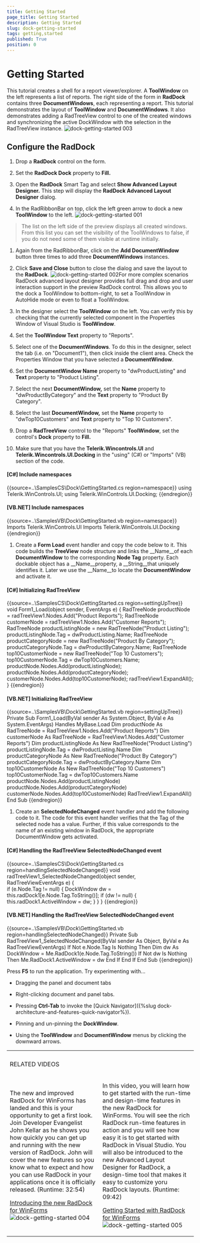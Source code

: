 ```yaml
---
title: Getting Started
page_title: Getting Started
description: Getting Started
slug: dock-getting-started
tags: getting,started
published: True
position: 0
---
```


# Getting Started



This tutorial creates a shell for a report viewer/explorer. A __ToolWindow__
        on the left represents a list of reports. The right side of the form in
        __RadDock__ contains three __DocumentWindows__,
        each representing a report. This tutorial demonstrates the layout of __ToolWindow__
        and __DocumentWindows__.
        It also demonstrates adding a RadTreeView control to one of the created windows and synchronizing
        the active DockWindow with the selection in the RadTreeView instance.
      ![dock-getting-started 003](images/dock-getting-started003.png)

## Configure the RadDock

1. Drop a __RadDock__ control on the form.
            

1. Set the __RadDock Dock__ property to __Fill.__

1. Open the __RadDock__ Smart Tag and select __Show Advanced Layout Designer.__
              This step will display the __RadDock Advanced Layout Designer__ dialog.
            

1. In the RadRibbonBar on top, click the left green arrow to dock a new __ToolWindow__ to the left.
            ![dock-getting-started 001](images/dock-getting-started001.png)

>The list on the left side of the preview displays all created windows. From this list you can set the visibility of the ToolWindows to false,
                if you do not need some of them visible at runtime initially. 
              

1. Again from the RadRibbonBar, click on the __Add DocumentWindow__ button three times to add three __DocumentWindows__ instances.
            

1. Click __Save and Close__ button to close the dialog and save the layout to the __RadDock__.
            ![dock-getting-started 002](images/dock-getting-started002.png)For more complex scenarios RadDock advanced layout designer provides full drag and drop and user interaction support in the preview RadDock control.
              This allows you to the dock a ToolWindow to bottom-right, to set a ToolWindow in AutoHide mode or even to float a ToolWindow.
            

1. In the designer select the __ToolWindow__ on the left. You can verify this by checking that the currently selected
              component in the Properties Window of Visual Studio is __ToolWindow__.
            

1. Set the __ToolWindow Text__ property to "Reports".
            

1. Select one of the __DocumentWindows__. To do this in the designer, select the tab (i.e. on "Document1"), then
              click inside the client area. Check the Properties Window that you have selected a __DocumentWindow__.
            

1. Set the __DocumentWindow Name__ property to "dwProductListing" and __Text__ property to "Product Listing".
            

1. Select the next __DocumentWindow,__ set the __Name__ property to "dwProductByCategory" and the
              __Text__ property to "Product By Category".
            

1. Select the last __DocumentWindow,__ set the
              __Name__ property to "dwTop10Customers" and __Text__
              property to "Top 10 Customers".
            

1. Drop a __RadTreeView__ control to the "Reports" __ToolWindow__, set the control's __Dock__ property
              to __Fill.__

1. Make sure that you have the __Telerik.Wincontrols.UI__ and __Telerik.Wincontrols.UI.Docking__ in the "using" (C#) or "Imports" (VB) section of the code.
            

#### __[C#] Include namespaces__

{{source=..\SamplesCS\Dock\GettingStarted.cs region=namespace}}
	using Telerik.WinControls.UI;
	using Telerik.WinControls.UI.Docking;
	{{endregion}}



#### __[VB.NET] Include namespaces__

{{source=..\SamplesVB\Dock\GettingStarted.vb region=namespace}}
	Imports Telerik.WinControls.UI
	Imports Telerik.WinControls.UI.Docking
	{{endregion}}



1. Create a __Form Load__ event handler and copy the code below to it. This code builds the __TreeView__ node
              structure and links the __Name__of each __DocumentWindow__ to the corresponding __Node Tag__ property.
              Each dockable object has a __Name__property, a __String__that uniquely identifies it. Later we use the
              __Name__to locate the __DocumentWindow__ and activate it.
            

#### __[C#] Initializing RadTreeView__

{{source=..\SamplesCS\Dock\GettingStarted.cs region=settingUpTree}}
	        void Form1_Load(object sender, EventArgs e)
	        {
	            RadTreeNode productNode = radTreeView1.Nodes.Add("Product Reports");
	            RadTreeNode customerNode = radTreeView1.Nodes.Add("Customer Reports");
	            RadTreeNode productListingNode = new RadTreeNode("Product Listing");
	            productListingNode.Tag = dwProductListing.Name;
	            RadTreeNode productCategoryNode = new RadTreeNode("Product By Category");
	            productCategoryNode.Tag = dwProductByCategory.Name;
	            RadTreeNode top10CustomerNode = new RadTreeNode("Top 10 Customers");
	            top10CustomerNode.Tag = dwTop10Customers.Name;
	            productNode.Nodes.Add(productListingNode);
	            productNode.Nodes.Add(productCategoryNode);
	            customerNode.Nodes.Add(top10CustomerNode);
	            radTreeView1.ExpandAll();
	        }
	{{endregion}}



#### __[VB.NET] Initializing RadTreeView__

{{source=..\SamplesVB\Dock\GettingStarted.vb region=settingUpTree}}
	    Private Sub Form1_Load(ByVal sender As System.Object, ByVal e As System.EventArgs) Handles MyBase.Load
	        Dim productNode As RadTreeNode = RadTreeView1.Nodes.Add("Product Reports")
	        Dim customerNode As RadTreeNode = RadTreeView1.Nodes.Add("Customer Reports")
	        Dim productListingNode As New RadTreeNode("Product Listing")
	        productListingNode.Tag = dwProductListing.Name
	        Dim productCategoryNode As New RadTreeNode("Product By Category")
	        productCategoryNode.Tag = dwProductByCategory.Name
	        Dim top10CustomerNode As New RadTreeNode("Top 10 Customers")
	        top10CustomerNode.Tag = dwTop10Customers.Name
	        productNode.Nodes.Add(productListingNode)
	        productNode.Nodes.Add(productCategoryNode)
	        customerNode.Nodes.Add(top10CustomerNode)
	        RadTreeView1.ExpandAll()
	    End Sub
	{{endregion}}



1. Create an __SelectedNodeChanged__ event handler and add the following code to it. The code for this
              event handler verifies that the Tag of the selected node has a value. Further, if this value corresponds to the name of an existing window in RadDock,
              the appropriate DocumentWindow gets activated.
            

#### __[C#] Handling the RadTreeView SelectedNodeChanged event__

{{source=..\SamplesCS\Dock\GettingStarted.cs region=handlingSelectedNodeChanged}}
	        void radTreeView1_SelectedNodeChanged(object sender, RadTreeViewEventArgs e)
	        {            
	            if (e.Node.Tag != null)
	            {
	                DockWindow dw = this.radDock1[e.Node.Tag.ToString()];
	                if (dw != null)
	                {
	                    this.radDock1.ActiveWindow = dw;
	                }
	            }
	        }
	{{endregion}}



#### __[VB.NET] Handling the RadTreeView SelectedNodeChanged event__

{{source=..\SamplesVB\Dock\GettingStarted.vb region=handlingSelectedNodeChanged}}
	    Private Sub RadTreeView1_SelectedNodeChanged(ByVal sender As Object, ByVal e As RadTreeViewEventArgs)
	        If Not e.Node.Tag Is Nothing Then
	            Dim dw As DockWindow = Me.RadDock1(e.Node.Tag.ToString())
	            If Not dw Is Nothing Then
	                Me.RadDock1.ActiveWindow = dw
	            End If
	        End If
	    End Sub
	{{endregion}}



Press __F5__ to run the application. Try experimenting with...
        

* Dragging the panel and document tabs
            

* Right-clicking document and panel tabs.
            

* Pressing __Ctrl-Tab__ to invoke the
              [Quick Navigator]({%slug dock-architecture-and-features-quick-navigator%}).
            

* Pinning and un-pinning the __DockWindow__.
            

* Using the __ToolWindow__ and __DocumentWindow__ menus by clicking the downward arrows.
            
<table><th><tr><td>

RELATED VIDEOS
                </td><td></td></tr></th><tr><td>

The new and
                improved RadDock for WinForms has landed and this is your
                opportunity to get a first look. Join Developer Evangelist John
                Kellar as he shows you how quickly you can get up and running
                with the new version of RadDock. John will cover the new
                features so you know what to expect and how you can use RadDock
                in your applications once it is officially released. (Runtime:
                32:54)
              

[
                    Introducing the new RadDock for WinForms
                  ](http://tv.telerik.com/winforms/raddock/introducing-new-raddock-winforms)![dock-getting-started 004](images/dock-getting-started004.png)</td><td>

In this
                video, you will learn how to get started with the run-time and
                design-time features in the new RadDock for WinForms. You will
                see the rich RadDock run-time features in action and you will
                see how easy it is to get started with RadDock in Visual
                Studio. You will also be introduced to the new Advanced Layout
                Designer for RadDock, a design-time tool that makes it easy to
                customize yoru RadDock layouts. (Runtime: 09:42)
              

[
                    Getting Started with RadDock for WinForms
                  ](http://tv.telerik.com/winforms/raddock/getting-started-with-raddock-winforms)![dock-getting-started 005](images/dock-getting-started005.png)</td></tr></table>
